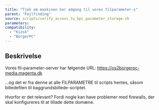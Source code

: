 ```yaml
---
title: "Tjek om maskinen har adgang til vores filparameter-s"
parent: "Fejlfinding"
source: scripts/verify_access_to_bpc_parameter_storage.sh
parameters:
compatibility:
  - "Kiosk"
  - "BorgerPC"
---
```


## Beskrivelse
Vores fil-parameter-server har følgende URL:
https://os2borgerpc-media.magenta.dk

...og det er fra denne at alle FILPARAMETRE til scripts hentes, såsom billedefilen til baggrundsbillede-scriptet.

Hvorfor er det relevant? Fordi nogle kan have problemer med firewalls, der skal konfigureres til at tillade dette domæne.